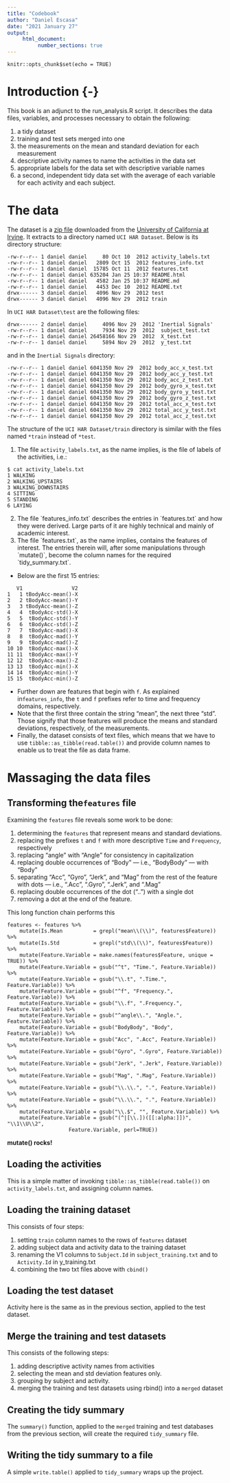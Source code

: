 ```yaml
---
title: "Codebook"
author: "Daniel Escasa"
date: "2021 January 27"
output: 
     html_document:
          number_sections: true
---
```


```{r setup, include=FALSE}
knitr::opts_chunk$set(echo = TRUE)
```
# Introduction {-}
This book is an adjunct to the run_analysis.R script. It describes the data files, variables, and processes necessary to obtain the following:<p>
1. a tidy dataset
1. training and test sets merged into one
1. the measurements on the mean and standard deviation for each measurement
1. descriptive activity names to name the activities in the data set
1. appropriate labels for the data set with descriptive variable names
1. a second, independent tidy data set with the average of each variable for each activity and each subject.<p>

# The data
The dataset is a [zip file](https://d396qusza40orc.cloudfront.net/getdata%2Fprojectfiles%2FUCI%20HAR%20Dataset.zip) downloaded from the [University of California at Irvine](https://www.uci.edu). It extracts to a directory named `UCI HAR Dataset`. Below is its directory structure:
```
-rw-r--r-- 1 daniel daniel     80 Oct 10  2012 activity_labels.txt
-rw-r--r-- 1 daniel daniel   2809 Oct 15  2012 features_info.txt
-rw-r--r-- 1 daniel daniel  15785 Oct 11  2012 features.txt
-rw-r--r-- 1 daniel daniel 635204 Jan 25 10:37 README.html
-rw-r--r-- 1 daniel daniel   4582 Jan 25 10:37 README.md
-rw-r--r-- 1 daniel daniel   4453 Dec 10  2012 README.txt
drwx------ 3 daniel daniel   4096 Nov 29  2012 test
drwx------ 3 daniel daniel   4096 Nov 29  2012 train
```
In `UCI HAR Dataset\test` are the following files:
```
drwx------ 2 daniel daniel     4096 Nov 29  2012 'Inertial Signals'
-rw-r--r-- 1 daniel daniel     7934 Nov 29  2012  subject_test.txt
-rw-r--r-- 1 daniel daniel 26458166 Nov 29  2012  X_test.txt
-rw-r--r-- 1 daniel daniel     5894 Nov 29  2012  y_test.txt
```
and in the `Inertial Signals` directory:
```
-rw-r--r-- 1 daniel daniel 6041350 Nov 29  2012 body_acc_x_test.txt
-rw-r--r-- 1 daniel daniel 6041350 Nov 29  2012 body_acc_y_test.txt
-rw-r--r-- 1 daniel daniel 6041350 Nov 29  2012 body_acc_z_test.txt
-rw-r--r-- 1 daniel daniel 6041350 Nov 29  2012 body_gyro_x_test.txt
-rw-r--r-- 1 daniel daniel 6041350 Nov 29  2012 body_gyro_y_test.txt
-rw-r--r-- 1 daniel daniel 6041350 Nov 29  2012 body_gyro_z_test.txt
-rw-r--r-- 1 daniel daniel 6041350 Nov 29  2012 total_acc_x_test.txt
-rw-r--r-- 1 daniel daniel 6041350 Nov 29  2012 total_acc_y_test.txt
-rw-r--r-- 1 daniel daniel 6041350 Nov 29  2012 total_acc_z_test.txt
```
The structure of the `UCI HAR Dataset/train` directory is similar with the files named `*train` instead of `*test`.<p>
1. The file `activity_labels.txt`, as the name implies, is the file of labels of the activities, i.e.:
```
$ cat activity_labels.txt
1 WALKING
2 WALKING_UPSTAIRS
3 WALKING_DOWNSTAIRS
4 SITTING
5 STANDING
6 LAYING
```
<ol start="2">
  <li>The file `features_info.txt` describes the entries in `features.txt` and how they were derived. Large parts of it are highly technical and mainly of academic interest.</li>
  <li>The file `features.txt`, as the name implies, contains the features of interest. The entries therein will, after some manipulations through `mutate()`, become the column names for the required `tidy_summary.txt`.</li>
</ol>

+ Below are the first 15 entries:
```
   V1                V2
1   1 tBodyAcc-mean()-X
2   2 tBodyAcc-mean()-Y
3   3 tBodyAcc-mean()-Z
4   4  tBodyAcc-std()-X
5   5  tBodyAcc-std()-Y
6   6  tBodyAcc-std()-Z
7   7  tBodyAcc-mad()-X
8   8  tBodyAcc-mad()-Y
9   9  tBodyAcc-mad()-Z
10 10  tBodyAcc-max()-X
11 11  tBodyAcc-max()-Y
12 12  tBodyAcc-max()-Z
13 13  tBodyAcc-min()-X
14 14  tBodyAcc-min()-Y
15 15  tBodyAcc-min()-Z
```
+ Further down are features that begin with `f`. As explained in`features_info`, the `t` and `f` prefixes refer to time and frequency domains, respectively.
+ Note that the first three contain the string “mean”, the next three “std”. Those signify that those features will produce the means and standard deviations, respectively, of the measurements.
+ Finally, the dataset consists of text files, which means that we have to use `tibble::as_tibble(read.table())` and provide column names to enable us to treat the file as data frame.<p>

# Massaging the data files

## Transforming the`features` file
Examining the `features` file reveals some work to be done:<p>

1. determining the `features` that represent means and standard deviations.
1. replacing the prefixes `t` and `f` with more descriptive `Time` and `Frequency`, respectively
1. replacing “angle” with “Angle” for consistency in capitalization
1. replacing double occurrences of “Body” — i.e., “BodyBody” — with “Body”
1. separating “Acc”, “Gyro”, “Jerk”, and “Mag” from the rest of the feature with dots — i.e., “.Acc”, “.Gyro”, “.Jerk”, and “.Mag”
1. replacing double occurrences of the dot (“..”) with a single dot
1. removing a dot at the end of the feature.

This long function chain performs this
```
features <- features %>% 
    mutate(Is.Mean          = grepl("mean\\(\\)", features$Feature)) %>%
    mutate(Is.Std           = grepl("std\\(\\)", features$Feature)) %>%
    mutate(Feature.Variable = make.names(features$Feature, unique = TRUE)) %>%
    mutate(Feature.Variable = gsub("^t", "Time.", Feature.Variable)) %>%
    mutate(Feature.Variable = gsub("\\.t", ".Time.", Feature.Variable)) %>%
    mutate(Feature.Variable = gsub("^f", "Frequency.", Feature.Variable)) %>%
    mutate(Feature.Variable = gsub("\\.f", ".Frequency.", Feature.Variable)) %>%
    mutate(Feature.Variable = gsub("^angle\\.", "Angle.", Feature.Variable)) %>%
    mutate(Feature.Variable = gsub("BodyBody", "Body", Feature.Variable)) %>%
    mutate(Feature.Variable = gsub("Acc", ".Acc", Feature.Variable)) %>%
    mutate(Feature.Variable = gsub("Gyro", ".Gyro", Feature.Variable)) %>%
    mutate(Feature.Variable = gsub("Jerk", ".Jerk", Feature.Variable)) %>%
    mutate(Feature.Variable = gsub("Mag", ".Mag", Feature.Variable)) %>%
    mutate(Feature.Variable = gsub("\\.\\.", ".", Feature.Variable)) %>%
    mutate(Feature.Variable = gsub("\\.\\.", ".", Feature.Variable)) %>%
    mutate(Feature.Variable = gsub("\\.$", "", Feature.Variable)) %>%
    mutate(Feature.Variable = gsub("(^|[\\.])([[:alpha:]])", "\\1\\U\\2", 
                    Feature.Variable, perl=TRUE))
```
**mutate() rocks!**

## Loading the activities

This is a simple matter of invoking `tibble::as_tibble(read.table())` on `activity_labels.txt`, and assigning column names.<p>
## Loading the training dataset
This consists of four steps:
1. setting `train` column names to the rows of `features` dataset
1. adding subject data and activity data to the training dataset
1. renaming the V1 columns to `Subject.Id` in `subject_training.txt` and to `Activity.Id` in y_training.txt
1. combining the two txt files above with `cbind()`<p>

## Loading the test dataset

Activity here is the same as in the previous section, applied to the test dataset.<p>

## Merge the training and test datasets
This consists of the following steps:
1. adding descriptive activity names from activities
1. selecting the mean and std deviation features only.
1. grouping by subject and activity.
1. merging the training and test datasets using rbind() into a `merged` dataset

## Creating the tidy summary
The `summary()` function, applied to the `merged` training and test databases from the previous section, will create the required `tidy_summary` file.

## Writing the tidy summary to a file
A simple `write.table()` applied to `tidy_summary` wraps up the project.

